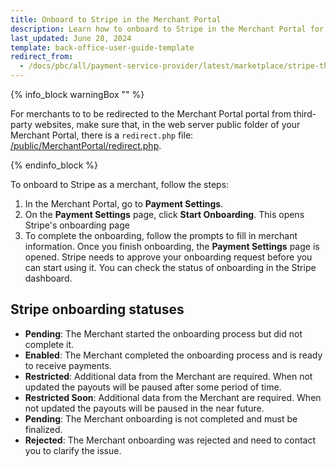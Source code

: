 ```yaml
---
title: Onboard to Stripe in the Merchant Portal
description: Learn how to onboard to Stripe in the Merchant Portal for your Spryker Marketplace projects.
last_updated: June 28, 2024
template: back-office-user-guide-template
redirect_from:
  - /docs/pbc/all/payment-service-provider/latest/marketplace/stripe-third-party-integration/onboard-to-stripe-in-the-merchant-portal.html
---
```


{% info_block warningBox "" %}

For merchants to to be redirected to the Merchant Portal portal from third-party websites, make sure that, in the web server public folder of your Merchant Portal, there is a `redirect.php` file: [/public/MerchantPortal/redirect.php](https://github.com/spryker-shop/b2c-demo-marketplace/blob/master/public/MerchantPortal/redirect.php).

{% endinfo_block %}

To onboard to Stripe as a merchant, follow the steps:

1. In the Merchant Portal, go to **Payment Settings**.
2. On the **Payment Settings** page, click **Start Onboarding**.
  This opens Stripe's onboarding page
3. To complete the onboarding, follow the prompts to fill in merchant information.
  Once you finish onboarding, the **Payment Settings** page is opened. Stripe needs to approve your onboarding request before you can start using it. You can check the status of onboarding in the Stripe dashboard.



## Stripe onboarding statuses

- **Pending**: The Merchant started the onboarding process but did not complete it.
- **Enabled**: The Merchant completed the onboarding process and is ready to receive payments.
- **Restricted**: Additional data from the Merchant are required. When not updated the payouts will be paused after some period of time.
- **Restricted Soon**: Additional data from the Merchant are required. When not updated the payouts will be paused in the near future.
- **Pending**: The Merchant onboarding is not completed and must be finalized.
- **Rejected**: The Merchant onboarding was rejected and need to contact you to clarify the issue.
